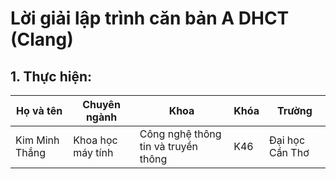 # Lời giải lập trình căn bản A DHCT (Clang)
## 1. Thực hiện:
|Họ và tên|Chuyên ngành|Khoa|Khóa|Trường|
|-|-|-|-|-|
|Kim Minh Thắng|Khoa học máy tính|Công nghệ thông tin và truyền thông|K46|Đại học Cần Thơ|
